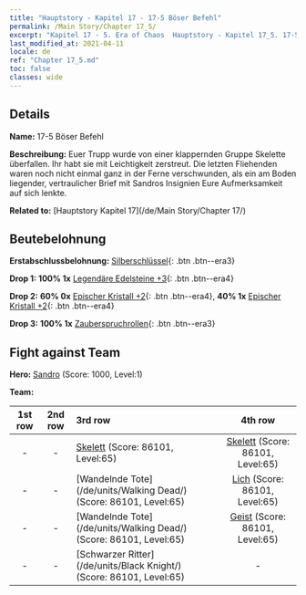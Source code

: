 ```yaml
---
title: "Hauptstory - Kapitel 17 - 17-5 Böser Befehl"
permalink: /Main Story/Chapter 17_5/
excerpt: "Kapitel 17 - 5. Era of Chaos  Hauptstory - Kapitel 17_5. 17-5 Böser Befehl"
last_modified_at: 2021-04-11
locale: de
ref: "Chapter 17_5.md"
toc: false
classes: wide
---
```


## Details

 **Name:** 17-5 Böser Befehl

 **Beschreibung:** Euer Trupp wurde von einer klappernden Gruppe Skelette überfallen. Ihr habt sie mit Leichtigkeit zerstreut. Die letzten Fliehenden waren noch nicht einmal ganz in der Ferne verschwunden, als ein am Boden liegender, vertraulicher Brief mit Sandros Insignien Eure Aufmerksamkeit auf sich lenkte.

 **Related to:** [Hauptstory Kapitel 17](/de/Main Story/Chapter 17/)

## Beutebelohnung

 **Erstabschlussbelohnung:** [Silberschlüssel](/de/Items/con_693/){: .btn .btn--era3}

 **Drop 1:** **100% 1x** [Legendäre Edelsteine +3](/de/Items/mat_58/){: .btn .btn--era4}

 **Drop 2:** **60% 0x** [Epischer Kristall +2](/de/Items/mat_52/){: .btn .btn--era4}, **40% 1x** [Epischer Kristall +2](/de/Items/mat_52/){: .btn .btn--era4}

 **Drop 3:** **100% 1x** [Zauberspruchrollen](/de/Items/con_694/){: .btn .btn--era3}


## Fight against Team
 **Hero:** [Sandro](/de/heroes/Sandro/) (Score: 1000, Level:1)

 **Team:**


  | 1st row | 2nd row | 3rd row | 4th row |
  |:----:|:----:|:----|:----:|
  | - | - | [Skelett](/de/units/Skeleton/) (Score: 86101, Level:65)  | [Skelett](/de/units/Skeleton/) (Score: 86101, Level:65)  |
  | - | - | [Wandelnde Tote](/de/units/Walking Dead/) (Score: 86101, Level:65)  | [Lich](/de/units/Lich/) (Score: 86101, Level:65)  |
  | - | - | [Wandelnde Tote](/de/units/Walking Dead/) (Score: 86101, Level:65)  | [Geist](/de/units/Wight/) (Score: 86101, Level:65)  |
  | - | - | [Schwarzer Ritter](/de/units/Black Knight/) (Score: 86101, Level:65)  | - |


